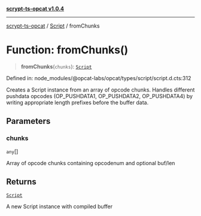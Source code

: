 [**scrypt-ts-opcat v1.0.4**](../../../README.md)

***

[scrypt-ts-opcat](../../../README.md) / [Script](../README.md) / fromChunks

# Function: fromChunks()

> **fromChunks**(`chunks`): [`Script`](../../../classes/Script.md)

Defined in: node\_modules/@opcat-labs/opcat/types/script/script.d.cts:312

Creates a Script instance from an array of opcode chunks.
Handles different pushdata opcodes (OP_PUSHDATA1, OP_PUSHDATA2, OP_PUSHDATA4)
by writing appropriate length prefixes before the buffer data.

## Parameters

### chunks

`any`[]

Array of opcode chunks containing opcodenum and optional buf/len

## Returns

[`Script`](../../../classes/Script.md)

A new Script instance with compiled buffer
